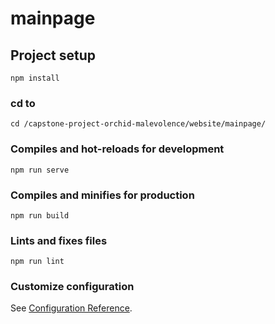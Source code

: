 # mainpage

## Project setup
```
npm install
```

### cd to
```
cd /capstone-project-orchid-malevolence/website/mainpage/ 
```

### Compiles and hot-reloads for development
```
npm run serve
```

### Compiles and minifies for production
```
npm run build
```

### Lints and fixes files
```
npm run lint
```

### Customize configuration
See [Configuration Reference](https://cli.vuejs.org/config/).
